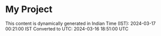 # My Project

This content is dynamically generated in Indian Time (IST): 2024-03-17 00:21:00 IST
Converted to UTC: 2024-03-16 18:51:00 UTC
